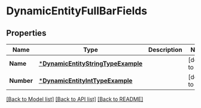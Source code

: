 # DynamicEntityFullBarFields

## Properties
Name | Type | Description | Notes
------------ | ------------- | ------------- | -------------
**Name** | [***DynamicEntityStringTypeExample**](DynamicEntityStringTypeExample.md) |  | [default to null]
**Number** | [***DynamicEntityIntTypeExample**](DynamicEntityIntTypeExample.md) |  | [default to null]

[[Back to Model list]](../README.md#documentation-for-models) [[Back to API list]](../README.md#documentation-for-api-endpoints) [[Back to README]](../README.md)


